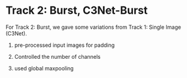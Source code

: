 # Track 2: Burst, C3Net-Burst
For Track 2: Burst, we gave some variations from Track 1: Single Image (C3Net).

1. pre-processed input images for padding

2. Controlled the number of channels

3. used global maxpooling

